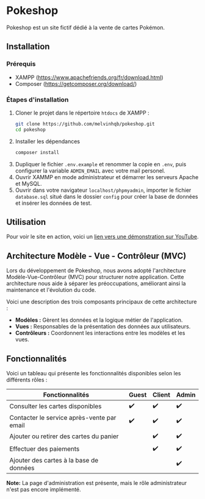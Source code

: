 # Pokeshop

Pokeshop est un site fictif dédié à la vente de cartes Pokémon.

## Installation
### Prérequis
- XAMPP (https://www.apachefriends.org/fr/download.html)
- Composer (https://getcomposer.org/download/)

### Étapes d'installation
1. Cloner le projet dans le répertoire `htdocs` de XAMPP :
   ```bash
   git clone https://github.com/melvinhqb/pokeshop.git
   cd pokeshop
   ```
2. Installer les dépendances
   ```bash
   composer install
   ```
3. Dupliquer le fichier `.env.example` et renommer la copie en `.env`, puis configurer la variable `ADMIN_EMAIL` avec votre mail personel.
4. Ouvrir XAMMP en mode administrateur et démarrer les serveurs Apache et MySQL.
5. Ouvrir dans votre navigateur `localhost/phpmyadmin`, importer le fichier `database.sql` situé dans le dossier `config` pour créer la base de données et insérer les données de test.

## Utilisation
Pour voir le site en action, voici un [lien vers une démonstration sur YouTube](https://www.youtube.com/watch?v=YSZ1WMWkZts).

## Architecture Modèle - Vue - Contrôleur (MVC)

Lors du développement de Pokeshop, nous avons adopté l'architecture Modèle-Vue-Contrôleur (MVC) pour structurer notre application. Cette architecture nous aide à séparer les préoccupations, améliorant ainsi la maintenance et l'évolution du code.

Voici une description des trois composants principaux de cette architecture :

- **Modèles :** Gèrent les données et la logique métier de l'application.
- **Vues :** Responsables de la présentation des données aux utilisateurs.
- **Contrôleurs :** Coordonnent les interactions entre les modèles et les vues.

## Fonctionnalités
Voici un tableau qui présente les fonctionnalités disponibles selon les différents rôles :

| Fonctionnalités                             | Guest       | Client      | Admin      |
|---------------------------------------------|-------------|-------------|------------|
| Consulter les cartes disponibles            | ✔️          | ✔️          | ✔️         |
| Contacter le service après-vente par email  | ✔️          | ✔️          | ✔️         |
| Ajouter ou retirer des cartes du panier     |             | ✔️          | ✔️         |
| Effectuer des paiements                     |             | ✔️          | ✔️         |
| Ajouter des cartes à la base de données     |             |             | ✔️         |

**Note:** La page d'administration est présente, mais le rôle administrateur n'est pas encore implémenté.
